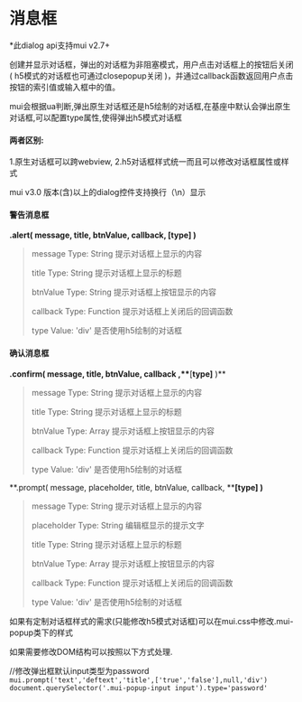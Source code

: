 # 消息框

\*此dialog api支持mui v2.7+

创建并显示对话框，弹出的对话框为非阻塞模式，用户点击对话框上的按钮后关闭\( h5模式的对话框也可通过closepopup关闭 \)，并通过callback函数返回用户点击按钮的索引值或输入框中的值。

mui会根据ua判断,弹出原生对话框还是h5绘制的对话框,在基座中默认会弹出原生对话框,可以配置type属性,使得弹出h5模式对话框

#### 两者区别:

1.原生对话框可以跨webview,
2.h5对话框样式统一而且可以修改对话框属性或样式

mui v3.0 版本\(含\)以上的dialog控件支持换行（\n）显示

#### 警告消息框

**.alert\( message, title, btnValue, callback, \[type\] \)**

> message
> Type: String
> 提示对话框上显示的内容
> 
> title
> Type: String
> 提示对话框上显示的标题
> 
> btnValue
> Type: String
> 提示对话框上按钮显示的内容
> 
> callback
> Type: Function
> 提示对话框上关闭后的回调函数
> 
> type
> Value: 'div'
> 是否使用h5绘制的对话框

#### 确认消息框

**.confirm\( message, title, btnValue, callback ,\*\***\[****type\]**** \)\*\*

> message
> Type: String
> 提示对话框上显示的内容
> 
> title
> Type: String
> 提示对话框上显示的标题
> 
> btnValue
> Type: Array
> 提示对话框上按钮显示的内容
> 
> callback
> Type: Function
> 提示对话框上关闭后的回调函数
> 
> type
> Value: 'div'
> 是否使用h5绘制的对话框

**.prompt\( message, placeholder, title, btnValue, callback, ****\[****type\]**** \)**

> message
> Type: String
> 提示对话框上显示的内容
> 
> placeholder
> Type: String
> 编辑框显示的提示文字
> 
> title
> Type: String
> 提示对话框上显示的标题
> 
> btnValue
> Type: Array
> 提示对话框上按钮显示的内容
> 
> callback
> Type: Function
> 提示对话框上关闭后的回调函数
> 
> type
> Value: 'div'
> 是否使用h5绘制的对话框

如果有定制对话框样式的需求\(只能修改h5模式对话框\)可以在mui.css中修改.mui-popup类下的样式

如果需要修改DOM结构可以按照以下方式处理.

\/\/修改弹出框默认input类型为password 
`mui.prompt('text','deftext','title',['true','false'],null,'div') 
document.querySelector('.mui-popup-input input').type='password'`


